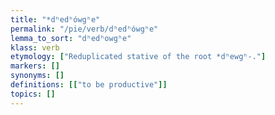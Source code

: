 ```yaml
---
title: "*dʰedʰówgʰe"
permalink: "/pie/verb/dʰedʰówgʰe"
lemma_to_sort: "dʰedʰowgʰe"
klass: verb
etymology: ["Reduplicated stative of the root *dʰewgʰ-."]
markers: []
synonyms: []
definitions: [["to be productive"]]
topics: []
---
```


